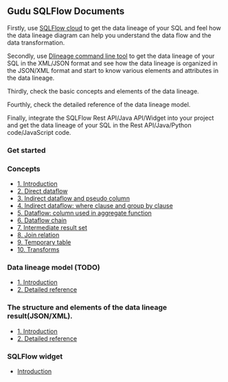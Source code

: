 ## Gudu SQLFlow Documents

Firstly, use [SQLFlow cloud](https://sqlflow.gudusoft.com/) to get the data lineage of your SQL and feel how the data lineage diagram can help you understand the data flow and the data transformation.

Secondly, use [Dlineage command line tool](https://github.com/sqlparser/gsp_demo_java/releases) to get the data lineage of your SQL in the XML/JSON format and see how the data lineage is organized in the JSON/XML format and start to know various elements and attributes in the data lineage.

Thirdly, check the basic concepts and elements of the data lineage.

Fourthly, check the detailed reference of the data lineage model.

Finally, integrate the SQLFlow Rest API/Java API/Widget into your project and get the data lineage of your SQL in the Rest API/Java/Python code/JavaScript code.


### Get started

### Concepts
- [1. Introduction](basic-concepts/1-introduction.md)
- [2. Direct dataflow](basic-concepts/2-direct-dataflow.md)
- [3. Indirect dataflow and pseudo column](basic-concepts/3-indirect-dataflow-and-pseudo-column.md)
- [4. Indirect dataflow: where clause and group by clause](basic-concepts/4-indirect-dataflow-where-group-by.md)
- [5. Dataflow: column used in aggregate function](basic-concepts/5-dataflow-column-used-in-aggregate-function.md)
- [6. Dataflow chain](basic-concepts/6-dataflow-chain.md)
- [7. Intermediate result set](basic-concepts/7-intermediate-resultset.md)
- [8. Join relation](basic-concepts/8-join-relation.md)
- [9. Temporary table](basic-concepts/9-temporary-table.md)
- [10. Transforms](basic-concepts/10-transforms.md)


### Data lineage model (TODO)
- [1. Introduction](data-lineage-model/readme.md)
- [2. Detailed reference](data-lineage-model/data-lineage-model-reference.md)

### The structure and elements of the data lineage result(JSON/XML).
- [1. Introduction](data-lineage-format/readme.md)
- [2. Detailed reference](data-lineage-format/data-lineage-format-reference.md)

### SQLFlow widget
- [Introduction](widget/readme.md)